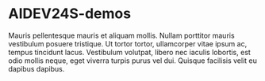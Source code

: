 # AIDEV24S-demos
Mauris pellentesque mauris et aliquam mollis. Nullam porttitor mauris vestibulum posuere tristique. Ut tortor tortor, ullamcorper vitae ipsum ac, tempus tincidunt lacus. Vestibulum volutpat, libero nec iaculis lobortis, est odio mollis neque, eget viverra turpis purus vel dui. Quisque facilisis velit eu dapibus dapibus.
